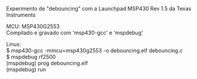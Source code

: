 Experimento de "debouncing" com a Launchpad MSP430 Rev 1.5 da Texas Instruments  
  
MCU: MSP430G2553  
Compilado e gravado com 'msp430-gcc' e 'mspdebug'  
  
Linux:  
$ msp430-gcc -mmcu=msp430g2553 -o debouncing.elf debouncing.c  
$ mspdebug rf2500  
(mspdebug) prog debouncing.elf  
(mspdebug) run